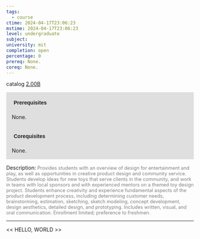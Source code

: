 ```yaml
---
tags:
  - course
ctime: 2024-04-17T23:06:23
mstime: 2024-04-17T23:06:23
level: undergraduate
subject: 
university: mit
completion: open
percentage: 0
prereq: None.
coreq: None.
---
```


catalog [2.00B](http://student.mit.edu/catalog/m2a.html#2.00B)

<span style="display: block; padding: 15px; background-color: rgb(100, 100, 100, 0.2);"><font id="m_prereq1824_0" style="display: block; font-family: Arial, sans-serif; font-weight: bold; padding: 5px">Prerequisites</font><br><span id="prereq1824_0">None.</span></span>
<span style="display: block; padding: 15px; background-color: rgb(100, 100, 100, 0.2);"><font id="m_coreq1824_0" style="display: block; font-family: Arial, sans-serif; font-weight: bold; padding: 5px">Corequisites</font><br><span id="coreq1824_0">None.</span></span>

<font style="">Description:</font>
<font style="color: grey; font-size: 0.8rem;">Provides students with an overview of design for entertainment and play, as well as opportunities in creative product design and community service. Students develop ideas for new toys that serve clients in the community, and work in teams with local sponsors and with experienced mentors on a themed toy design project. Students enhance creativity and experience fundamental aspects of the product development process, including determining customer needs, brainstorming, estimation, sketching, sketch modeling, concept development, design aesthetics, detailed design, and prototyping. Includes written, visual, and oral communication. Enrollment limited; preference to freshmen.</font>



---

<< HELLO, WORLD >>
